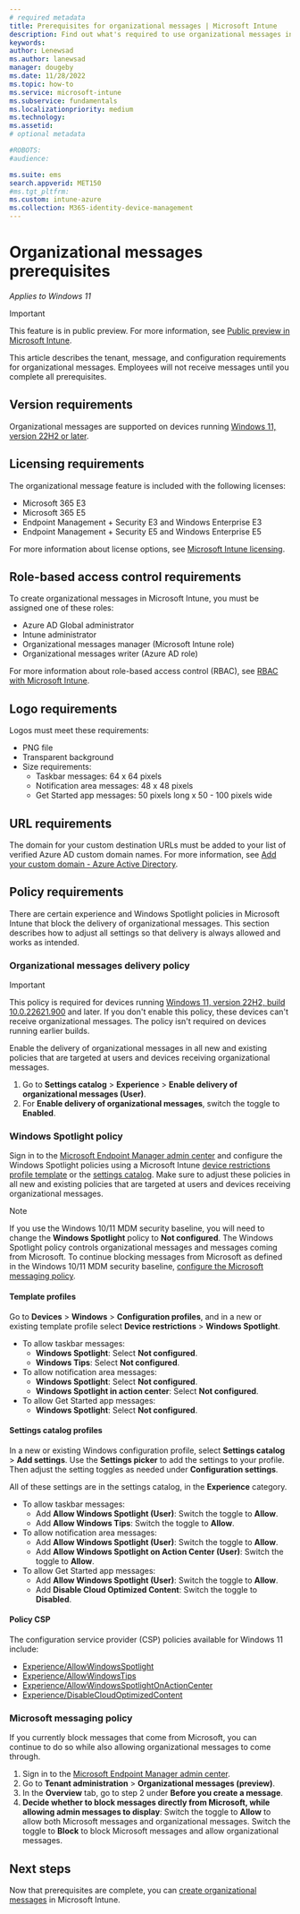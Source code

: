 ```yaml
---
# required metadata
title: Prerequisites for organizational messages | Microsoft Intune  
description: Find out what's required to use organizational messages in Microsoft Intune.        
keywords:
author: Lenewsad
ms.author: lanewsad
manager: dougeby
ms.date: 11/28/2022
ms.topic: how-to
ms.service: microsoft-intune
ms.subservice: fundamentals
ms.localizationpriority: medium
ms.technology:
ms.assetid: 
# optional metadata

#ROBOTS:
#audience:

ms.suite: ems
search.appverid: MET150
#ms.tgt_pltfrm:
ms.custom: intune-azure 
ms.collection: M365-identity-device-management
---
```


# Organizational messages prerequisites   

*Applies to Windows 11*  

> [!IMPORTANT]
> This feature is in public preview. For more information, see [Public preview in Microsoft Intune](../fundamentals/public-preview.md).  

This article describes the tenant, message, and configuration requirements for organizational messages. Employees will not receive messages until you complete all prerequisites.  

## Version requirements  
Organizational messages are supported on devices running [Windows 11, version 22H2 or later](https://blogs.windows.com/windowsexperience/2022/09/20/how-to-get-the-windows-11-2022-update/).   

## Licensing requirements  
The organizational message feature is included with the following licenses:  

* Microsoft 365 E3  
* Microsoft 365 E5  
* Endpoint Management + Security E3 and Windows Enterprise E3    
* Endpoint Management + Security E5 and Windows Enterprise E5  

For more information about license options, see [Microsoft Intune licensing](../fundamentals/licenses.md).  

## Role-based access control requirements  
To create organizational messages in Microsoft Intune, you must be assigned one of these roles: 

* Azure AD Global administrator  
* Intune administrator  
* Organizational messages manager (Microsoft Intune role)  
* Organizational messages writer (Azure AD role)  

For more information about role-based access control (RBAC), see [RBAC with Microsoft Intune](../fundamentals/role-based-access-control.md).  

## Logo requirements  
Logos must meet these requirements:  

* PNG file 
* Transparent background 
* Size requirements:    
    * Taskbar messages: 64 x 64 pixels  
    * Notification area messages: 48 x 48 pixels
    * Get Started app messages: 50 pixels long x 50 - 100 pixels wide  

## URL requirements  
The domain for your custom destination URLs must be added to your list of verified Azure AD custom domain names. For more information, see [Add your custom domain - Azure Active Directory](/azure/active-directory/fundamentals/add-custom-domain#add-your-custom-domain-name-to-azure-ad).  

## Policy requirements  
There are certain experience and Windows Spotlight policies in Microsoft Intune that block the delivery of organizational messages. This section describes how to adjust all settings so that delivery is always allowed and works as intended. 

### Organizational messages delivery policy  
> [!IMPORTANT]
> This policy is required for devices running [Windows 11, version 22H2, build 10.0.22621.900](https://support.microsoft.com/help/5020044) and later. If you don't enable this policy, these devices can't receive organizational messages. The policy isn't required on devices running earlier builds.  

Enable the delivery of organizational messages in all new and existing policies that are targeted at users and devices receiving organizational messages.  

 1. Go to **Settings catalog** > **Experience** > **Enable delivery of organizational messages (User)**.  
 2. For **Enable delivery of organizational messages**, switch the toggle to **Enabled**.  

### Windows Spotlight policy       
 Sign in to the [Microsoft Endpoint Manager admin center](https://go.microsoft.com/fwlink/?linkid=2109431) and configure the Windows Spotlight policies using a Microsoft Intune [device restrictions profile template](../configuration/device-restrictions-configure.md) or the [settings catalog](../configuration/settings-catalog.md). Make sure to adjust these policies in all new and existing policies that are targeted at users and devices receiving organizational messages.  

> [!NOTE]
> If you use the Windows 10/11 MDM security baseline, you will need to change the **Windows Spotlight** policy to **Not configured**. The Windows Spotlight policy controls organizational messages and messages coming from Microsoft. To continue blocking messages from Microsoft as defined in the Windows 10/11 MDM security baseline, [configure the Microsoft messaging policy](organizational-messages-prerequisites.md#microsoft-messaging-policy).

#### Template profiles    
Go to **Devices** > **Windows** > **Configuration profiles**, and in a new or existing template profile select **Device restrictions** > **Windows Spotlight**.    

* To allow taskbar messages:   
  * **Windows Spotlight**: Select **Not configured**.    
  * **Windows Tips**: Select **Not configured**.    
* To allow notification area messages:  
  * **Windows Spotlight**: Select **Not configured**.  
  * **Windows Spotlight in action center**: Select **Not configured**.  
* To allow Get Started app messages: 
  * **Windows Spotlight**: Select **Not configured**.      

#### Settings catalog profiles        
In a new or existing Windows configuration profile, select **Settings catalog** > **Add settings**. Use the **Settings picker** to add the settings to your profile. Then adjust the setting toggles as needed under **Configuration settings**.      

All of these settings are in the settings catalog, in the **Experience** category.  

* To allow taskbar messages:  
  * Add **Allow Windows Spotlight (User)**: Switch the toggle to **Allow**.    
  * Add **Allow Windows Tips**: Switch the toggle to **Allow**.  
* To allow notification area messages:    
  * Add **Allow Windows Spotlight (User)**: Switch the toggle to **Allow**.  
  * Add **Allow Windows Spotlight on Action Center (User)**: Switch the toggle to **Allow**.  
* To allow Get Started app messages:  
  * Add **Allow Windows Spotlight (User)**: Switch the toggle to **Allow**.   
  * Add **Disable Cloud Optimized Content**: Switch the toggle to **Disabled**.   

#### Policy CSP   
The configuration service provider (CSP) policies available for Windows 11 include:  
* [Experience/AllowWindowsSpotlight](/windows/client-management/mdm/policy-csp-experience#experience-allowwindowsspotlight) 
* [Experience/AllowWindowsTips](/windows/client-management/mdm/policy-csp-experience#experience-allowwindowstips)   
* [Experience/AllowWindowsSpotlightOnActionCenter](/windows/client-management/mdm/policy-csp-experience#experience-allowwindowsspotlightonactioncenter)  
* [Experience/DisableCloudOptimizedContent](/windows/client-management/mdm/policy-csp-experience#experience-disablecloudoptimizedcontent)  

### Microsoft messaging policy        
If you currently block messages that come from Microsoft, you can continue to do so while also allowing organizational messages to come through.  

1.  Sign in to the [Microsoft Endpoint Manager admin center](https://go.microsoft.com/fwlink/?linkid=2109431).
2. Go to **Tenant administration** > **Organizational messages (preview)**.    
2. In the **Overview** tab, go to step 2 under **Before you create a message**.      
3. **Decide whether to block messages directly from Microsoft, while allowing admin messages to display**: Switch the toggle to **Allow** to allow both Microsoft messages and organizational messages. Switch the toggle to **Block** to block Microsoft messages and allow organizational messages.   

## Next steps 
Now that prerequisites are complete, you can [create organizational messages](organizational-messages-create.md) in Microsoft Intune.    
